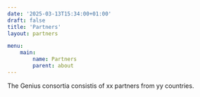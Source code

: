 ```yaml
---
date: '2025-03-13T15:34:00+01:00'
draft: false
title: 'Partners'
layout: partners

menu:
    main:
        name: Partners
        parent: about
---
```


The Genius consortia consistis of xx partners from yy countries.
